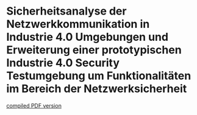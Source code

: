 # Sicherheitsanalyse der Netzwerkkommunikation in Industrie 4.0 Umgebungen und Erweiterung einer prototypischen Industrie 4.0 Security Testumgebung um Funktionalitäten im Bereich der Netzwerksicherheit

[compiled PDF version](https://github.com/fjnalta/thesis/blob/master/thesis.pdf)